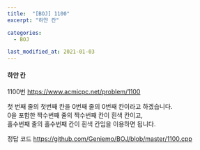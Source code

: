 ```yaml
---
title:  "[BOJ] 1100"
excerpt: "하얀 칸"

categories:
  - BOJ

last_modified_at: 2021-01-03
---
```


#### 하얀 칸

1100번 <https://www.acmicpc.net/problem/1100>

첫 번째 줄의 첫번째 칸을 0번째 줄의 0번째 칸이라고 하겠습니다.<br>
0을 포함한 짝수번째 줄의 짝수번째 칸이 흰색 칸이고,<br>
홀수번째 줄의 홀수번째 칸이 흰색 칸임을 이용하면 됩니다.

정답 코드 <https://github.com/Geniemo/BOJ/blob/master/1100.cpp>